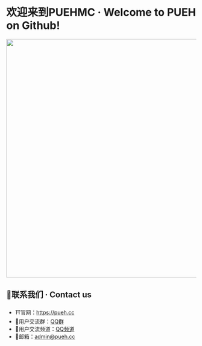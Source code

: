 # 欢迎来到PUEHMC · Welcome to PUEH on Github!

<img src="https://wiki.pueh.cc/assets/bg.png" width="633">

## 🔮联系我们 · Contact us

- ⛩️官网：https://pueh.cc
- 👥用户交流群：[QQ群](https://jq.qq.com/?_wv=1027&k=jUDFF0p1)
- 🌆用户交流频道：[QQ频道](https://qun.qq.com/qqweb/qunpro/share?inviteCode=1XD8BJ3Vc9s)
- 📧邮箱：[admin@pueh.cc](mailto:admin@pueh.cc)
